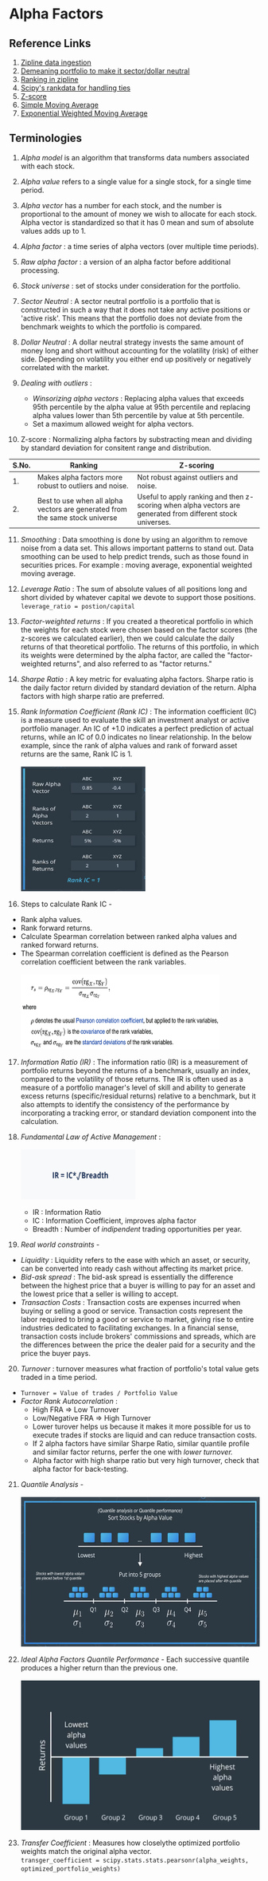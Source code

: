 # Alpha Factors

## Reference Links

1. [Zipline data ingestion](https://www.zipline.io/bundles.html#ingesting-data-from-csv-files)
2. [Demeaning portfolio to make it sector/dollar neutral](https://www.zipline.io/_modules/zipline/pipeline/factors/factor.html#Factor.demean)
3. [Ranking in zipline](https://www.zipline.io/appendix.html#zipline.pipeline.factors.Factor.rank)
4. [Scipy's rankdata for handling ties](https://docs.scipy.org/doc/scipy-0.16.0/reference/generated/scipy.stats.rankdata.html)
5. [Z-score](https://www.zipline.io/appendix.html#zipline.pipeline.Factor.zscore)
6. [Simple Moving Average](https://www.zipline.io/appendix.html#zipline.pipeline.factors.SimpleMovingAverage)
7. [Exponential Weighted Moving Average](https://www.zipline.io/appendix.html#zipline.pipeline.factors.ExponentialWeightedMovingAverage)

## Terminologies

1. *Alpha model* is an algorithm that transforms data numbers associated with each stock.

2. *Alpha value* refers to a single value for a single stock, for a single time period.

3. *Alpha vector* has a number for each stock, and the number is proportional to the amount of money we wish to allocate for each stock. Alpha vector is standardized so that it has 0 mean and sum of absolute values adds up to 1.

4. *Alpha factor* : a time series of alpha vectors (over multiple time periods).

5. *Raw alpha factor* : a version of an alpha factor before additional processing.

6. *Stock universe* : set of stocks under consideration for the portfolio.

7. *Sector Neutral* : A sector neutral portfolio is a portfolio that is constructed in such a way that it does not take any active positions or 'active risk'. This means that the portfolio does not deviate from the benchmark weights to which the portfolio is compared.

8. *Dollar Neutral* : A dollar neutral strategy invests the same amount of money long and short without accounting for the volatility (risk) of either side. Depending on volatility you either end up positively or negatively correlated with the market.

9. *Dealing with outliers* :
    * *Winsorizing alpha vectors* : Replacing alpha values that exceeds 95th percentile by the alpha value at 95th percentile and replacing alpha values lower than 5th percentile by value at 5th percentile.
    * Set a maximum allowed weight for alpha vectors.

10. Z-score : Normalizing alpha factors by substracting mean and dividing by standard deviation for consitent range and distribution.

| S.No. | Ranking                                                                       | Z-scoring                                                                                                   |
|-------|-------------------------------------------------------------------------------|-------------------------------------------------------------------------------------------------------------|
| 1.    | Makes alpha factors more robust to outliers and noise.                        | Not robust against outliers and noise.                                                                      |
| 2.    | Best to use when all alpha vectors are generated from the same stock universe | Useful to apply ranking and then z-scoring when alpha vectors are generated from different stock universes. |

11. *Smoothing* : Data smoothing is done by using an algorithm to remove noise from a data set. This allows important patterns to stand out. Data smoothing can be used to help predict trends, such as those found in securities prices. For example : moving average, exponential weighted moving average.

12. *Leverage Ratio* : The sum of absolute values of all positions long and short divided by whatever capital we devote to support those positions.<br>
`
leverage_ratio = postion/capital
`
13. *Factor-weighted returns* : If you created a theoretical portfolio in which the weights for each stock were chosen based on the factor scores (the z-scores we calculated earlier), then we could calculate the daily returns of that theoretical portfolio.
The returns of this portfolio, in which its weights were determined by the alpha factor, are called the "factor-weighted returns", and also referred to as "factor returns."


14. *Sharpe Ratio* : A key metric for evaluating alpha factors. Sharpe ratio is the daily factor return divided by standard deviation of the return. Alpha factors with high sharpe ratio are preferred.

15. *Rank Information Coefficient (Rank IC)* : The information coefficient (IC) is a measure used to evaluate the skill an investment analyst or active portfolio manager. An IC of +1.0 indicates a perfect prediction of actual returns, while an IC of 0.0 indicates no linear relationship. In the below example, since the rank of alpha values and rank of forward asset returns are the same, Rank IC is 1.<br><br>
<img src="./Images/1. rank ic.png" width=250 height=250></img>

16. Steps to calculate Rank IC - 
   * Rank alpha values.
   * Rank forward returns.
   * Calculate Spearman correlation between ranked alpha values and ranked forward returns.
   * The Spearman correlation coefficient is defined as the Pearson correlation coefficient between the rank variables.<br><br>
   <img src="./Images/2. spearman coefficient.png" width=400 height=150></img>
   
17. *Information Ratio (IR)* : The information ratio (IR) is a measurement of portfolio returns beyond the returns of a benchmark, usually an index, compared to the volatility of those returns. The IR is often used as a measure of a portfolio manager's level of skill and ability to generate excess returns (specific/residual returns) relative to a benchmark, but it also attempts to identify the consistency of the performance by incorporating a tracking error, or standard deviation component into the calculation.

18. *Fundamental Law of Active Management* : <br><br>
   <img src="./Images/3. fundamental law of active management.png" width=230 height=100></img><br>
      * IR : Information Ratio
      * IC : Information Coefficient, improves alpha factor
      * Breadth : Number of *indipendent* trading opportunities per year.
 
19. *Real world constraints* - 
   * *Liquidity* : Liquidity refers to the ease with which an asset, or security, can be converted into ready cash without affecting its market price.
   * *Bid-ask spread* : The bid-ask spread is essentially the difference between the highest price that a buyer is willing to pay for an asset and the lowest price that a seller is willing to accept.
   * *Transaction Costs* : Transaction costs are expenses incurred when buying or selling a good or service. Transaction costs represent the labor required to bring a good or service to market, giving rise to entire industries dedicated to facilitating exchanges. In a financial sense, transaction costs include brokers' commissions and spreads, which are the differences between the price the dealer paid for a security and the price the buyer pays.

20. *Turnover* : turnover measures what fraction of portfolio's total value gets traded in a time period.<br>

  * `Turnover = Value of trades / Portfolio Value`
  * *Factor Rank Autocorrelation* : 
      * High FRA => Low Turnover
      * Low/Negative FRA => High Turnover
      * Lower turover helps us because it makes it more possible for us to execute trades if stocks are liquid and can reduce transaction costs.
      * If 2 alpha factors have similar Sharpe Ratio, similar quantile profile and similar factor returns, perfer the one with *lower turnover.*
      * Alpha factor with high sharpe ratio but very high turnover, check that alpha factor for back-testing.


21. *Quantile Analysis* - <br><br>
<img src="./Images/4. quantile analysis.png" width=550 height=300></img>

22. *Ideal Alpha Factors Quantile Performance* - Each successive quantile produces a higher return than the previous one. <br><br>
<img src="./Images/5. ideal quantil analysis.png" width=550 height=300></img>

23. *Transfer Coefficient* : Measures how closelythe optimized portfolio weights match the original alpha vector. <br>
`transger_coefficient = scipy.stats.stats.pearsonr(alpha_weights, optimized_portfolio_weights)`







